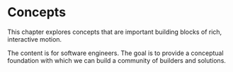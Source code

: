 # Concepts

This chapter explores concepts that are important building blocks of rich, interactive motion.

The content is for software engineers. The goal is to provide a conceptual foundation with which we can build a community of builders and solutions.